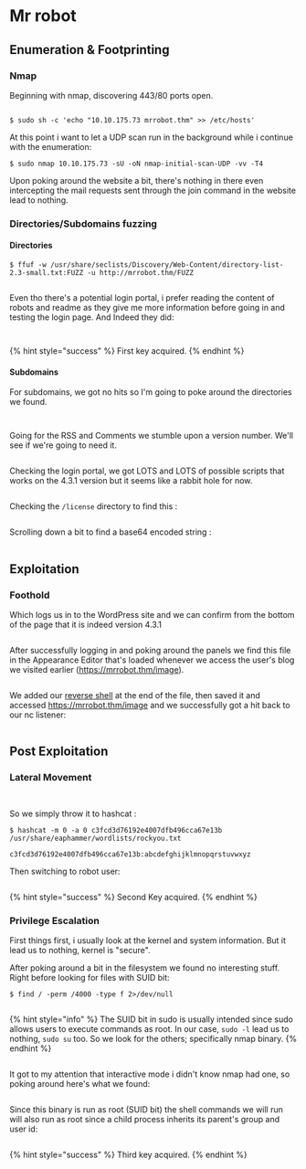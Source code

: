 # Mr robot

## Enumeration & Footprinting

### Nmap

Beginning with nmap, discovering 443/80 ports open.

<figure><img src="../.gitbook/assets/image (26).png" alt=""><figcaption></figcaption></figure>

```shell-session
$ sudo sh -c 'echo "10.10.175.73 mrrobot.thm" >> /etc/hosts'
```

At this point i want to let a UDP scan run in the background while i continue with the enumeration:

```shell-session
$ sudo nmap 10.10.175.73 -sU -oN nmap-initial-scan-UDP -vv -T4
```

Upon poking around the website a bit, there's nothing in there even intercepting the mail requests sent through the join command in the website lead to nothing.

### Directories/Subdomains fuzzing

#### Directories

```shell-session
$ ffuf -w /usr/share/seclists/Discovery/Web-Content/directory-list-2.3-small.txt:FUZZ -u http://mrrobot.thm/FUZZ
```

<figure><img src="../.gitbook/assets/image (27).png" alt=""><figcaption></figcaption></figure>

Even tho there's a potential login portal, i prefer reading the content of robots and readme as they give me more information before going in and testing the login page. And Indeed they did:

<figure><img src="../.gitbook/assets/image (29).png" alt=""><figcaption></figcaption></figure>

<figure><img src="../.gitbook/assets/image (28).png" alt=""><figcaption></figcaption></figure>

{% hint style="success" %}
First key acquired.
{% endhint %}

#### Subdomains

For subdomains, we got no hits so I'm going to poke around the directories we found.

<figure><img src="../.gitbook/assets/image (30).png" alt=""><figcaption></figcaption></figure>

<figure><img src="../.gitbook/assets/image (32).png" alt=""><figcaption></figcaption></figure>

Going for the RSS and Comments we stumble upon a version number. We'll see if we're going to need it.

<figure><img src="../.gitbook/assets/image (31).png" alt=""><figcaption></figcaption></figure>

Checking the login portal, we got LOTS and LOTS of possible scripts that works on the 4.3.1 version but it seems like a rabbit hole for now.

<figure><img src="../.gitbook/assets/image (33).png" alt=""><figcaption></figcaption></figure>

Checking the `/license` directory to find this :&#x20;

<figure><img src="../.gitbook/assets/image (34).png" alt=""><figcaption></figcaption></figure>

Scrolling down a bit to find a base64 encoded string :&#x20;

<figure><img src="../.gitbook/assets/image (35).png" alt=""><figcaption></figcaption></figure>

## Exploitation

### Foothold

Which logs us in to the WordPress site and we can confirm from the bottom of the page that it is indeed version 4.3.1

<figure><img src="../.gitbook/assets/image (36).png" alt=""><figcaption></figcaption></figure>

After successfully logging in and poking around the panels we find this file in the Appearance Editor that's loaded whenever we access the user's blog we visited earlier (https://mrrobot.thm/image).

<figure><img src="../.gitbook/assets/image (37).png" alt=""><figcaption></figcaption></figure>

We added our [reverse shell](https://app.gitbook.com/s/2x96g0dngcMbgd6cnWUj/introduction-and-getting-started/shells-and-ssh/setting-up-shells#reverse-shells) at the end of the file, then saved it and accessed https://mrrobot.thm/image and we successfully got a hit back to our nc listener:

<figure><img src="../.gitbook/assets/image (38).png" alt=""><figcaption></figcaption></figure>

## Post Exploitation

### Lateral Movement

<figure><img src="../.gitbook/assets/image (39).png" alt=""><figcaption></figcaption></figure>

<figure><img src="../.gitbook/assets/image (40).png" alt=""><figcaption></figcaption></figure>

So we simply throw it to hashcat :

```shell-session
$ hashcat -m 0 -a 0 c3fcd3d76192e4007dfb496cca67e13b /usr/share/eaphammer/wordlists/rockyou.txt

c3fcd3d76192e4007dfb496cca67e13b:abcdefghijklmnopqrstuvwxyz
```

Then switching to robot user:

<figure><img src="../.gitbook/assets/image (41).png" alt=""><figcaption></figcaption></figure>

{% hint style="success" %}
Second Key acquired.
{% endhint %}

### Privilege Escalation

First things first, i usually look at the kernel and system information. But it lead us to nothing, kernel is "secure".

After poking around a bit in the filesystem we found no interesting stuff. Right before looking for files with SUID bit:

```shell-session
$ find / -perm /4000 -type f 2>/dev/null
```

<figure><img src="../.gitbook/assets/image (42).png" alt=""><figcaption></figcaption></figure>

{% hint style="info" %}
The SUID bit in sudo is usually intended since sudo allows users to execute commands as root. In our case, `sudo -l` lead us to nothing, `sudo su` too. So we look for the others; specifically nmap binary.
{% endhint %}

<figure><img src="../.gitbook/assets/image (44).png" alt=""><figcaption></figcaption></figure>

It got to my attention that interactive mode i didn't know nmap had one, so poking around here's what we found:

<figure><img src="../.gitbook/assets/image (43).png" alt=""><figcaption></figcaption></figure>

Since this binary is run as root (SUID bit) the shell commands we will run will also run as root since a child process inherits its parent's group and user id:

<figure><img src="../.gitbook/assets/image (45).png" alt=""><figcaption></figcaption></figure>

{% hint style="success" %}
Third key acquired.
{% endhint %}
